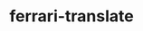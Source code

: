 # ferrari-translate
<a href="https://zupimages.net/viewer.php?id=20/34/14t2.png"><img src="https://zupimages.net/up/20/34/14t2.png" alt="" /></a>
